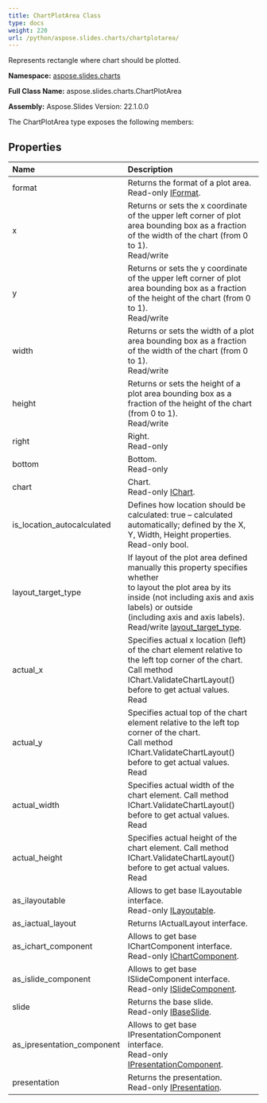 ```yaml
---
title: ChartPlotArea Class
type: docs
weight: 220
url: /python/aspose.slides.charts/chartplotarea/
---
```


Represents rectangle where chart should be plotted.

**Namespace:** [aspose.slides.charts](/python/aspose.slides.charts/)

**Full Class Name:** aspose.slides.charts.ChartPlotArea

**Assembly:**  Aspose.Slides Version: 22.1.0.0

The ChartPlotArea type exposes the following members:
## **Properties**
|**Name**|**Description**|
| :- | :- |
|format|Returns the format of a plot area.<br/>            Read-only [IFormat](/python/aspose.slides.charts/iformat/).|
|x|Returns or sets the x coordinate of the upper left corner of plot area bounding box as a fraction of the width of the chart (from 0 to 1).<br/>            Read/write|
|y|Returns or sets the y coordinate of the upper left corner of plot area bounding box as a fraction of the height of the chart (from 0 to 1).<br/>            Read/write|
|width|Returns or sets the width of a plot area bounding box as a fraction of the width of the chart (from 0 to 1).<br/>            Read/write|
|height|Returns or sets the height of a plot area bounding box as a fraction of the height of the chart (from 0 to 1).<br/>            Read/write|
|right|Right.<br/>            Read-only|
|bottom|Bottom.<br/>            Read-only|
|chart|Chart.<br/>            Read-only [IChart](/python/aspose.slides.charts/ichart/).|
|is_location_autocalculated|Defines how location should be calculated: true – calculated automatically; defined by the X, Y, Width, Height properties.<br/>            Read-only bool.|
|layout_target_type|If layout of the plot area defined manually this property specifies whether <br/>             to layout the plot area by its inside (not including axis and axis labels) or outside<br/>             (including axis and axis labels).<br/>             Read/write [layout_target_type](/python/aspose.slides.charts/chartplotarea/).|
|actual_x|Specifies actual x location (left) of the chart element relative to the left top corner of the chart.<br/>            Call method IChart.ValidateChartLayout() before to get actual values. <br/>            Read|
|actual_y|Specifies actual top of the chart element relative to the left top corner of the chart.<br/>            Call method IChart.ValidateChartLayout() before to get actual values. <br/>            Read|
|actual_width|Specifies actual width of the chart element. Call method IChart.ValidateChartLayout() before to get actual values. <br/>            Read|
|actual_height|Specifies actual height of the chart element. Call method IChart.ValidateChartLayout() before to get actual values. <br/>            Read|
|as_ilayoutable|Allows to get base ILayoutable interface.<br/>            Read-only [ILayoutable](/python/aspose.slides.charts/ilayoutable/).|
|as_iactual_layout|Returns IActualLayout interface.|
|as_ichart_component|Allows to get base IChartComponent interface.<br/>            Read-only [IChartComponent](/python/aspose.slides.charts/ichartcomponent/).|
|as_islide_component|Allows to get base ISlideComponent interface.<br/>            Read-only [ISlideComponent](/python/aspose.slides/islidecomponent/).|
|slide|Returns the base slide.<br/>            Read-only [IBaseSlide](/python/aspose.slides/ibaseslide/).|
|as_ipresentation_component|Allows to get base IPresentationComponent interface.<br/>            Read-only [IPresentationComponent](/python/aspose.slides/ipresentationcomponent/).|
|presentation|Returns the presentation. <br/>            Read-only [IPresentation](/python/aspose.slides/ipresentation/).|
